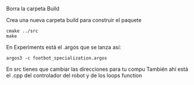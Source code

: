 Borra la carpeta Build


Crea una nueva carpeta build
para construir el paquete

    cmake ../src
    make

En Experiments está el .argos que se lanza así:

    argos3 -c footbot_specialization.argos

En src tienes que cambiar las direcciones para tu compu
También ahí está el .cpp del controlador del robot y de los loops function



